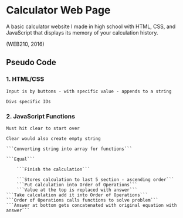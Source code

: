 # Calculator Web Page
A basic calculator website I made in high school with HTML, CSS, and JavaScript that displays its memory of your calculation history.

(WEB210, 2016)

## Pseudo Code
### 1. HTML/CSS

```
Input is by buttons - with specific value - appends to a string
```
```
Divs specific IDs
```
	
### 2. JavaScript Functions

```
Must hit clear to start over
```

```
Clear would also create empty string
```
	
	```Converting string into array for functions```
	
	```Equal```
	
		```Finish the calculation```
		
		```Stores calculation to last 5 section - ascending order```
		```Put calculation into Order of Operations```
		```Value at the top is replaced with answer```
	```Take calculation add it into Order of Operations```
	```Order of Operations calls functions to solve problem```
	```Answer at bottom gets concatenated with original equation with answer```

